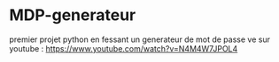 # MDP-generateur
premier projet python en fessant un generateur de mot de passe ve sur youtube : https://www.youtube.com/watch?v=N4M4W7JPOL4
